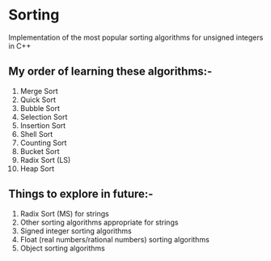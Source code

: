# Sorting
Implementation of the most popular sorting algorithms for unsigned integers in C++

## My order of learning these algorithms:-
1. Merge Sort
2. Quick Sort
3. Bubble Sort
4. Selection Sort
5. Insertion Sort
6. Shell Sort
7. Counting Sort
8. Bucket Sort
9. Radix Sort (LS)
10. Heap Sort

## Things to explore in future:-
1. Radix Sort (MS) for strings
2. Other sorting algorithms appropriate for strings
3. Signed integer sorting algorithms
4. Float (real numbers/rational numbers) sorting algorithms
5. Object sorting algorithms
